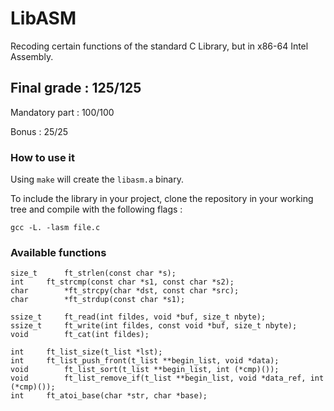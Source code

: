 # LibASM

Recoding certain functions of the standard C Library, but in x86-64 Intel Assembly.

## Final grade : 125/125

Mandatory part : 100/100

Bonus : 25/25

### How to use it

Using ``make`` will create the ``libasm.a`` binary.

To include the library in your project, clone the repository in your working tree and compile with the following flags :

```
gcc -L. -lasm file.c
```

### Available functions

```
size_t		ft_strlen(const char *s);
int		ft_strcmp(const char *s1, const char *s2);
char		*ft_strcpy(char *dst, const char *src);
char		*ft_strdup(const char *s1);

ssize_t		ft_read(int fildes, void *buf, size_t nbyte);
ssize_t		ft_write(int fildes, const void *buf, size_t nbyte);
void		ft_cat(int fildes);

int		ft_list_size(t_list *lst);
int		ft_list_push_front(t_list **begin_list, void *data);
void		ft_list_sort(t_list **begin_list, int (*cmp)());
void		ft_list_remove_if(t_list **begin_list, void *data_ref, int (*cmp)());
int		ft_atoi_base(char *str, char *base);
```
